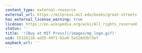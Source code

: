 ```yaml
---
content_type: external-resource
external_url: https://mitpress.mit.edu/books/great-streets
has_external_license_warning: true
license: https://en.wikipedia.org/wiki/All_rights_reserved
status: ''
title: '![Buy at MIT Press](/images/mp_logo.gif)'
uid: 55326126-ad35-49f1-82a9-5a528d3b73ef
wayback_url: ''
---
```

